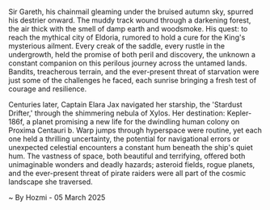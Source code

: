 
Sir Gareth, his chainmail gleaming under the bruised autumn sky, spurred his destrier onward.  The muddy track wound through a darkening forest, the air thick with the smell of damp earth and woodsmoke.  His quest: to reach the mythical city of Eldoria, rumored to hold a cure for the King's mysterious ailment.  Every creak of the saddle, every rustle in the undergrowth, held the promise of both peril and discovery, the unknown a constant companion on this perilous journey across the untamed lands.  Bandits, treacherous terrain, and the ever-present threat of starvation were just some of the challenges he faced, each sunrise bringing a fresh test of courage and resilience.

Centuries later, Captain Elara Jax navigated her starship, the 'Stardust Drifter,' through the shimmering nebula of Xylos.  Her destination: Kepler-186f, a planet promising a new life for the dwindling human colony on Proxima Centauri b.  Warp jumps through hyperspace were routine, yet each one held a thrilling uncertainty, the potential for navigational errors or unexpected celestial encounters a constant hum beneath the ship's quiet hum.   The vastness of space, both beautiful and terrifying, offered both unimaginable wonders and deadly hazards; asteroid fields, rogue planets, and the ever-present threat of pirate raiders were all part of the cosmic landscape she traversed.

~ By Hozmi - 05 March 2025
